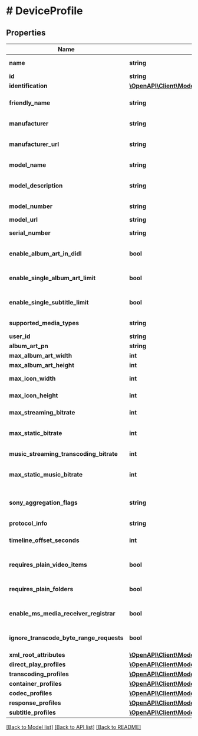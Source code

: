 # # DeviceProfile

## Properties

Name | Type | Description | Notes
------------ | ------------- | ------------- | -------------
**name** | **string** | Gets or sets the name of this device profile. | [optional]
**id** | **string** | Gets or sets the Id. | [optional]
**identification** | [**\OpenAPI\Client\Model\DeviceProfileIdentification**](DeviceProfileIdentification.md) |  | [optional]
**friendly_name** | **string** | Gets or sets the friendly name of the device profile, which can be shown to users. | [optional]
**manufacturer** | **string** | Gets or sets the manufacturer of the device which this profile represents. | [optional]
**manufacturer_url** | **string** | Gets or sets an url for the manufacturer of the device which this profile represents. | [optional]
**model_name** | **string** | Gets or sets the model name of the device which this profile represents. | [optional]
**model_description** | **string** | Gets or sets the model description of the device which this profile represents. | [optional]
**model_number** | **string** | Gets or sets the model number of the device which this profile represents. | [optional]
**model_url** | **string** | Gets or sets the ModelUrl. | [optional]
**serial_number** | **string** | Gets or sets the serial number of the device which this profile represents. | [optional]
**enable_album_art_in_didl** | **bool** | Gets or sets a value indicating whether EnableAlbumArtInDidl. | [optional] [default to false]
**enable_single_album_art_limit** | **bool** | Gets or sets a value indicating whether EnableSingleAlbumArtLimit. | [optional] [default to false]
**enable_single_subtitle_limit** | **bool** | Gets or sets a value indicating whether EnableSingleSubtitleLimit. | [optional] [default to false]
**supported_media_types** | **string** | Gets or sets the SupportedMediaTypes. | [optional]
**user_id** | **string** | Gets or sets the UserId. | [optional]
**album_art_pn** | **string** | Gets or sets the AlbumArtPn. | [optional]
**max_album_art_width** | **int** | Gets or sets the MaxAlbumArtWidth. | [optional]
**max_album_art_height** | **int** | Gets or sets the MaxAlbumArtHeight. | [optional]
**max_icon_width** | **int** | Gets or sets the maximum allowed width of embedded icons. | [optional]
**max_icon_height** | **int** | Gets or sets the maximum allowed height of embedded icons. | [optional]
**max_streaming_bitrate** | **int** | Gets or sets the maximum allowed bitrate for all streamed content. | [optional]
**max_static_bitrate** | **int** | Gets or sets the maximum allowed bitrate for statically streamed content (&#x3D; direct played files). | [optional]
**music_streaming_transcoding_bitrate** | **int** | Gets or sets the maximum allowed bitrate for transcoded music streams. | [optional]
**max_static_music_bitrate** | **int** | Gets or sets the maximum allowed bitrate for statically streamed (&#x3D; direct played) music files. | [optional]
**sony_aggregation_flags** | **string** | Gets or sets the content of the aggregationFlags element in the urn:schemas-sonycom:av namespace. | [optional]
**protocol_info** | **string** | Gets or sets the ProtocolInfo. | [optional]
**timeline_offset_seconds** | **int** | Gets or sets the TimelineOffsetSeconds. | [optional] [default to 0]
**requires_plain_video_items** | **bool** | Gets or sets a value indicating whether RequiresPlainVideoItems. | [optional] [default to false]
**requires_plain_folders** | **bool** | Gets or sets a value indicating whether RequiresPlainFolders. | [optional] [default to false]
**enable_ms_media_receiver_registrar** | **bool** | Gets or sets a value indicating whether EnableMSMediaReceiverRegistrar. | [optional] [default to false]
**ignore_transcode_byte_range_requests** | **bool** | Gets or sets a value indicating whether IgnoreTranscodeByteRangeRequests. | [optional] [default to false]
**xml_root_attributes** | [**\OpenAPI\Client\Model\XmlAttribute[]**](XmlAttribute.md) | Gets or sets the XmlRootAttributes. | [optional]
**direct_play_profiles** | [**\OpenAPI\Client\Model\DirectPlayProfile[]**](DirectPlayProfile.md) | Gets or sets the direct play profiles. | [optional]
**transcoding_profiles** | [**\OpenAPI\Client\Model\TranscodingProfile[]**](TranscodingProfile.md) | Gets or sets the transcoding profiles. | [optional]
**container_profiles** | [**\OpenAPI\Client\Model\ContainerProfile[]**](ContainerProfile.md) | Gets or sets the container profiles. | [optional]
**codec_profiles** | [**\OpenAPI\Client\Model\CodecProfile[]**](CodecProfile.md) | Gets or sets the codec profiles. | [optional]
**response_profiles** | [**\OpenAPI\Client\Model\ResponseProfile[]**](ResponseProfile.md) | Gets or sets the ResponseProfiles. | [optional]
**subtitle_profiles** | [**\OpenAPI\Client\Model\SubtitleProfile[]**](SubtitleProfile.md) | Gets or sets the subtitle profiles. | [optional]

[[Back to Model list]](../../README.md#models) [[Back to API list]](../../README.md#endpoints) [[Back to README]](../../README.md)

